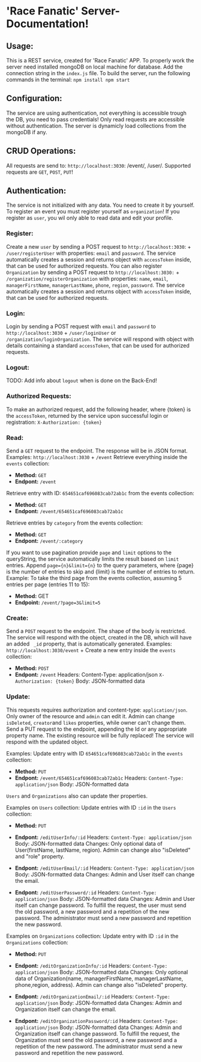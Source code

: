 # 'Race Fanatic' Server-Documentation!

## Usage:

This is a REST service, created for 'Race Fanatic' APP. To properly work the server need installed mongoDB on local machine for database. Add the connection string in the `index.js` file.
To build the server, run the following commands in the terminal:
`npm install
npm start`

## Configuration:

The service are using authentication, not everything is accessible trough the DB, you need to pass credentials! Only read requests are accessible without authentication. The server is dynamicly load collections from the mongoDB if any.

## CRUD Operations:

All requests are send to: `http://localhost:3030`: /event/, /user/. Supported requests are `GET`, `POST`, `PUT`!

## Authentication:

The service is not initialized with any data. You need to create it by yourself. To register an event you must register yourself as `organization`! If you register as `user`, you wil only able to read data and edit your profile.

### Register:

Create a new `user` by sending a POST request to `http://localhost:3030`: + `/user/registerUser` with properties: `email` and `password`. The service automatically creates a session and returns object with `accessToken` inside, that can be used for authorized requests. You can also register `Organization` by sending a POST request to `http://localhost:3030:` + `/organization/registerOrganization` with properties: `name`, `email`, `managerFirstName`, `managerLastName`, `phone`, `region`, `password`. The service automatically creates a session and returns object with `accessToken` inside, that can be used for authorized requests.

### Login:

Login by sending a POST request with `email` and `password` to `http://localhost:3030` + `/user/loginUser` or `/organization/loginOrganization`. The service will respond with object with details containing a standard `accessToken`, that can be used for authorized requests.

### Logout:

TODO: Add info about `logout` when is done on the Back-End!

### Authorized Requests:

To make an authorized request, add the following header, where {token} is the `accessToken`, returned by the service upon successful login or registration: `X-Authorization: {token}`

### Read:

Send a `GET` request to the endpoint. The response will be in JSON format.
Examples: `http://localhost:3030` + `/event`
Retrieve everything inside the `events` collection:

-   **Method:** `GET`
-   **Endpont:** `/event`

Retrieve entry with ID: `654651caf696083cab72ab1c` from the events collection:

-   **Method:** `GET`
-   **Endpont:** `/event/654651caf696083cab72ab1c`

Retrieve entries by `category` from the events collection:

-   **Method:** `GET`
-   **Endpont:** `/event/:category`

If you want to use pagination provide `page` and `limit` options to the queryString, the service automatically limits the result based on `limit` entries.
Append `page={n}&limit={n}` to the query parameters, where {page} is the number of entries to skip and {limit} is the number of entries to return.
Example: To take the third page from the events collection, assuming 5 entries per page (entries 11 to 15):

-   **Method:** GET
-   **Endpoint:** `/event/?page=3&limit=5`

### Create:

Send a `POST` request to the endpoint. The shape of the body is restricted. The service will respond with the object, created in the DB, which will have an added ` _id` property, that is automatically generated.
Examples: `http://localhost:3030/event` +
Create a new entry inside the `events` collection:

-   **Method:** `POST`
-   **Endpont:** `/event`
    Headers: Content-Type: application/json
    `X-Authorization: {token}`
    Body: JSON-formatted data

### Update:

This requests requires authorization and content-type: `application/json`. Only owner of the resource and `admin` can edit it. Admin can change `isDeleted`, `creator`and `likes` properties, while owner can't change them.
Send a PUT request to the endpoint, appending the Id or any appropriate property name. The existing resource will be fully replaced! The service will respond with the updated object.

Examples:
Update entry with ID `654651caf696083cab72ab1c` in the `events` collection:

-   **Method:** `PUT`
-   **Endpont:** `/event/654651caf696083cab72ab1c`
    Headers: `Content-Type: application/json`
    Body: JSON-formatted data

`Users` and `Organizations` also can update ther properties.

Examples on `Users` collection:
Update entries with ID `:id` in the `Users` collection:

-   **Method:** `PUT`

-   **Endpont:** `/editUserInfo/:id`
    Headers: `Content-Type: application/json`
    Body: JSON-formatted data
    Changes: Only optional data of User(firstName, lastName, region). Admin can change also "isDeleted" and "role" property.

-   **Endpont:** `/editUserEmail/:id`
    Headers: `Content-Type: application/json`
    Body: JSON-formatted data
    Changes: Admin and User itself can change the email.

-   **Endpont:** `/editUserPassword/:id`
    Headers: `Content-Type: application/json`
    Body: JSON-formatted data
    Changes: Admin and User itself can change password.
    To fulfill the request, the user must send the old password, a new password and a repetition of the new password. The administrator must send a new password and repetition the new password.

Examples on `Organizations` collection:
Update entry with ID `:id` in the `Organizations` collection:

-   **Method:** `PUT`

-   **Endpont:** `/editOrganizationInfo/:id`
    Headers: `Content-Type: application/json`
    Body: JSON-formatted data
    Changes: Only optional data of Organization(name, managerFirstName, managerLastName, phone,region, address). Admin can change also "isDeleted" property.

-   **Endpont:** `/editOrganizationEmail/:id`
    Headers: `Content-Type: application/json`
    Body: JSON-formatted data
    Changes: Admin and Organization itself can change the email.

-   **Endpont:** `/editOrganizationPassword/:id`
    Headers: `Content-Type: application/json`
    Body: JSON-formatted data
    Changes: Admin and Organization itself can change password.
    To fulfill the request, the Organization must send the old password, a new password and a repetition of the new password. The administrator must send a new password and repetition the new password.

<!-- ### Update: -->
<!-- TODO: add documentation for like functionality -->

